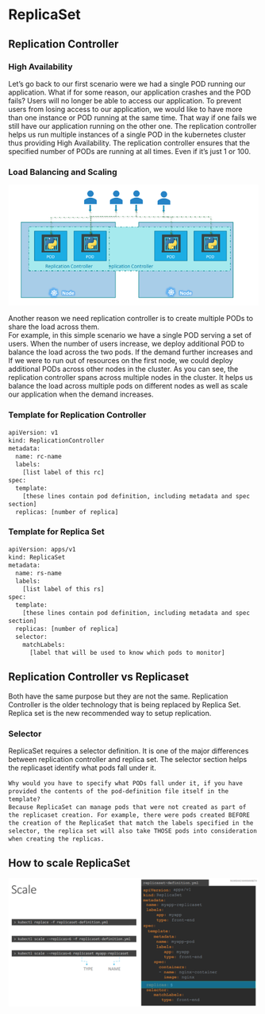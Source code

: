 # ReplicaSet

## Replication Controller

### High Availability
Let’s go back to our first scenario were we had a single POD running our application. What if for some reason, our application crashes and the POD fails? Users will no longer be able to access our application. To prevent users from losing access to our application, we would like to have more than one instance or POD running at the same time. That way if one fails we still have our application running on the other one. The replication controller helps us run multiple instances of a single POD in the kubernetes cluster thus providing High Availability. 
The replication controller ensures that the specified number of PODs are running at all times. Even if it’s just 1 or 100.

### Load Balancing and Scaling

![Illustration_Image](../images/k8s-lb.png)

Another reason we need replication controller is to create multiple PODs to share the load across them. \
For example, in this simple scenario we have a single POD serving a set of users. When the number of users increase, we deploy additional POD to balance the load across the two pods. 
If the demand further increases and If we were to run out of resources on the first node, we could deploy additional PODs across other nodes in the cluster. 
As you can see, the replication controller spans across multiple nodes in the cluster. It helps us balance the load across multiple pods 
on different nodes as well as scale our application when the demand increases.

### Template for Replication Controller

```
apiVersion: v1
kind: ReplicationController
metadata:
  name: rc-name
  labels:
    [list label of this rc]
spec:
  template: 
    [these lines contain pod definition, including metadata and spec section]
  replicas: [number of replica]
```

### Template for Replica Set

```
apiVersion: apps/v1
kind: ReplicaSet
metadata:
  name: rs-name
  labels:
    [list label of this rs]
spec:
  template: 
    [these lines contain pod definition, including metadata and spec section]
  replicas: [number of replica]
  selector:
    matchLabels:
      [label that will be used to know which pods to monitor]
```

## Replication Controller vs Replicaset
Both have the same purpose but they are not the same. Replication Controller is the older technology that is being replaced by Replica Set. Replica set is the new recommended way to setup replication. 

### Selector
ReplicaSet requires a selector definition. It is one of the major differences between replication controller and replica set. The selector section helps the replicaset identify what pods fall under it. 
```
Why would you have to specify what PODs fall under it, if you have provided the contents of the pod-definition file itself in the template? 
Because ReplicaSet can manage pods that were not created as part of the replicaset creation. For example, there were pods created BEFORE the creation of the ReplicaSet that match the labels specified in the selector, the replica set will also take THOSE pods into consideration when creating the replicas.
```

## How to scale ReplicaSet

![Scale](../images/k8s-rs-scale.png)





